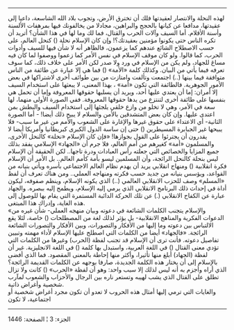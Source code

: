------------------------------------------------------------------------

لهذه النحلة والانتصار لعقيدتها فلك أن تخترق الأرض، وتجوب بلاد الله
الشاسعة، داعيا إلى عقيدتها، مدافعا عن كيانها بالحجج والبراهين، مجادلا من
يخالفونك فيها بمرهفات الألسنة وأسنة الأقلام. أما السيف وآلات الحرب
والقتال، فما لك وما لها في هذا الشأن؟ أتريد أن تكره الناس حتى يكونوا
مؤمنين بعقيدتك؟! وإن كان الإسلام نحلة () كنحل العالم، على حسب الاصطلاح
الشائع عندهم كما يزعمون، فالظاهر أنه لا شأن فيها للسيف وأدوات الحرب، كما
قالوا. ولو كان موقف الإسلام في نفس الأمر كما زعموا ووصفوا لما كان فيه
مساغ للجهاد، ولم يكن من الإسلام في ورد ولا صدر لكن الأمر على خلاف ذلك،
كما سوف تعرفه فيما يأتي من البيان. وكذلك كلمة «الأمة» () فما هي إلا
عبارة عن طائفة من الناس متوافقة فيما بينها (..) اجتمعت وتألفت وامتازت من
بين طوائف أخرى لاشتراكها في بعض الأمور الجوهرية. فالطائفة التي تكون
«أمة» ، بهذا المعنى، لا يبعثها على استخدام السيف إلا أمران: إما أن يعتدي
عليها أحد، ويريد أن يسلبها حقوقها المعروفة وإما أن تحمل هي بنفسها على
طائفة أخرى لتنتزع من يدها حقوقها المعروفة. ففي الصورة الأولى منهما، لها
سعة في الأمر، وهي لا تخلو من وازع خلقي يلجئها إلى استخدام السيف والبطش
بمن اعتدى عليها. وإن كان بعض المتشدقين بالأمن والسلام لا يبيح ذلك
أيضا! - أما الصورة الثانية- أي الاعتداء على حقوق غيرها والإغارة على
الشعوب والأمم من غير ما سبب- فلا يبيحها غير الجبابرة المسيطرين () حتى إن
ساسة الدول الكبرى كبريطانيا وأمريكا أيضا لا يقدرون أن يجترئوا على القول
بجوازها! «فإن كان الإسلام «نحلة» كالنحل الأخرى، والمسلمون «أمة» كغيرهم
من أمم العالم، فلا جرم أن «الجهاد» الإسلامي يفقد بذلك جميع المزايا
والخصائص التي جعلته رأس العبادات ودرة تاجها.. لكن الحقيقة أن الإسلام ليس
بنحلة كالنحل الرائجة، وأن المسلمين ليسو بأمة كأمم العالم.. بل الأمر أن
الإسلام فكرة انقلابية () ومنهاج انقلابي يريد أن يهدم نظام العالم
الاجتماعي بأسره ويأتي بنيانه من القواعد، ويؤسس بنيانه من جديد حسب فكرته
ومنهاجه العملي.. ومن هناك تعرف أن لفظ «المسلم» وصف للحزب الانقلابي
العالمي (..) الذي يكونه الإسلام، وينظم صفوفه، ليكون أداة في إحداث ذلك
البرنامج الانقلابي الذي يرمي إليه الإسلام، ويطمح إليه ببصره. والجهاد
عبارة عن الكفاح الانقلابي (.) عن تلك الحركة الدائبة المستمرة التي يقام
بها للوصول إلى هذه الغاية، وإدراك هذا المبتغى.  
«والإسلام يتجنب الكلمات الشائعة في دعوته وبيان منهجه العملي- شأن غيره من
الدعوات الفكرية والمناهج الانقلابية- بل يؤثر لذلك لغة من المصطلحات ()
خاصة، لئلا يقع الالتباس بين دعوته وما إليها من الأفكار والتصورات، وبين
الأفكار والتصورات الشائعة الرائجة. «فالجهاد» أيضا من الكلمات التي اصطلح
عليها الإسلام لأداء مهمته وتبيين تفاصيل دعوته. فأنت ترى أن الإسلام قد
تجنب لفظة (الحرب) وغيرها من الكلمات التي تؤدي معنى القتال () في اللغة
العربية، واستبدل بها كلمة () في اللغة الانجليزية. غير أن لفظة (الجهاد)
أبلغ منها تأثيرا، وأكثر منها إحاطة بالمعنى المقصود. فما الذي أفضى
بالإسلام إلى أن يختار هذه الكلمة الجديدة، صارفا بوجهه عن الكلمات القديمة
الرائجة؟ الذي أراه وأجزم به أنه ليس لذلك إلا سبب واحد: وهو أن لفظة
«الحرب» () كانت ولا تزال تطلق على القتال الذي يشب لهيبه وتستعر ناره بين
الرجال والأحزاب والشعوب لمآرب شخصية وأغراض ذاتية.  
والغايات التي ترمي إليها أمثال هذه الحروب لا تعدو أن تكون مجرد أغراض
شخصية أو اجتماعية، لا تكون

------------------------------------------------------------------------

الجزء: 3 ¦ الصفحة: 1446
